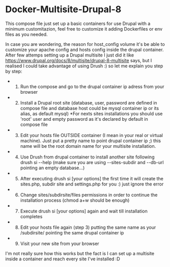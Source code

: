# Docker-Multisite-Drupal-8

This compose file just set up a basic containers for use Drupal with a minimum customitazion, feel free to customize it adding Dockerfiles or env files as you needed.

In case you are wondering, the reason for host_config volume it's be able to customize your apache config and hosts config inside the drupal container. After few attemps setting up a Drupal multisite I just did it like https://www.drupal.org/docs/8/multisite/drupal-8-multisite says, but I realised I could take advantage of using Drush :) so let me explain you step by step:

- 1) Run the compose and go to the drupal container ip adress from your browser

- 2) Install a Drupal root site (database, user, password are defined in compose file and database host could be mysql container ip or its alias, as default mysql) *For nexts sites installations you should use 'root' user and empty password as it's declared by default in compose file

- 3) Edit your hosts file OUTSIDE container (I mean in your real or virtual machine). Just put a pretty name to point drupal container ip ;) this name will be the root domain name for your multisite installation.

- 4) Use Drush from drupal container to install another site following drush si --help (make sure you are using --sites-subdir and --db-url pointing an empty database...)

- 5) After executing drush si [your options] the first time it will create the sites.php, subdir site and settings.php for you :) just ignore the error

- 6) Change sites/subdirsite/files permissions in order to continue the installation process (chmod a+w should be enough)

- 7) Execute drush si [your options] again and wait till installation completes

- 8) Edit your hosts file again (step 3) putting the same name as your /subdirsite/ pointing the same drupal container ip

- 9) Visit your new site from your browser


I'm not really sure how this works but the fact is I can set up a multisite inside a container and reach every site I've installed :D
